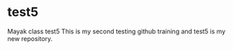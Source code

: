 # test5
Mayak class test5
This is my second testing github training and test5 is my new repository.

